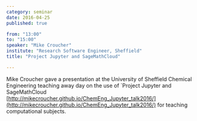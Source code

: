 ```yaml
---
category: seminar
date: 2016-04-25
published: true

from: "13:00"
to: "15:00"
speaker: "Mike Croucher"
institute: "Research Software Engineer, Sheffield"
title: "Project Jupyter and SageMathCloud"

---
```


Mike Croucher gave a presentation at the University of Sheffield Chemical Engineering teaching away day on the use of `Project Jupyter and SageMathCloud [http://mikecroucher.github.io/ChemEng_Jupyter_talk2016/](http://mikecroucher.github.io/ChemEng_Jupyter_talk2016/) for teaching computational subjects.
